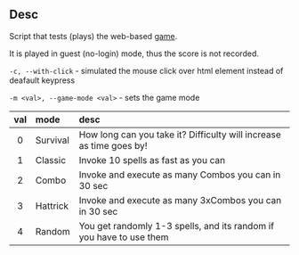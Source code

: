 ## Desc
Script that tests (plays) the web-based [game](https://www.invokergame.com/).

It is played in guest (no-login) mode, thus the score is not recorded.

`-c, --with-click` - simulated the mouse click over html element instead of deafault keypress

`-m <val>, --game-mode <val>` - sets the game mode

| val | mode | desc |
| :---: |:----- |:----|
| 0   | Survival |How long can you take it? Difficulty will increase as time goes by!|
| 1   | Classic |Invoke 10 spells as fast as you can|
| 2   | Combo |Invoke and execute as many Combos you can in 30 sec|
| 3   | Hattrick |Invoke and execute as many 3xCombos you can in 30 sec|
| 4   | Random |You get randomly 1-3 spells, and its random if you have to use them|

